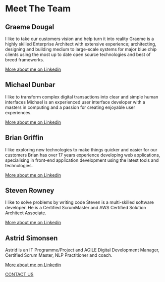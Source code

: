 # Meet The Team

## Graeme Dougal
I like to take our customers vision and help turn it into reality
Graeme is a highly skilled Enterprise Architect with extensive experience; architecting, designing and building medium to large-scale systems for major blue chip clients using the most up to date open source technologies and best of breed frameworks.

[More about me on Linkedin](https://www.linkedin.com/in/graemedougal/)

## Michael Dunbar
I like to transform complex digital transactions into clear and simple human interfaces
Michael is an experienced user interface developer with a masters in computing and a passion for creating enjoyable user experiences.

[More about me on Linkedin](https://www.linkedin.com/in/michaelsdunbar/)

## Brian Griffin
I like exploring new technologies to make things quicker and easier for our customers
Brian has over 17 years experience developing web applications, specialising in front-end application development using the latest tools and technologies.

[More about me on Linkedin](https://www.linkedin.com/in/brianjamesgriffin/)

## Steven Rowney
I like to solve problems by writing code
Steven is a multi-skilled software developer. He is a Certified ScrumMaster and AWS Certified Solution Architect Associate.

[More about me on Linkedin](https://www.linkedin.com/in/steven-rowney/)

## Astrid Simonsen
Astrid is an IT Programme/Project and AGILE Digital Development Manager, Certified Scrum Master, NLP Practitioner and coach.

[More about me on Linkedin](https://www.linkedin.com/in/asimonsen/)

[CONTACT US](contact.md)
